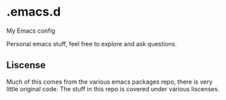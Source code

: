 # .emacs.d
My Emacs config

Personal emacs stuff, feel free to explore and ask questions. 

## Liscense

Much of this comes from the various emacs packages repo, there is very little original code. The stuff in this repo is covered under various liscenses.
